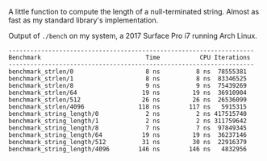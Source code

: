 A little function to compute the length of a null-terminated string. Almost as fast as my standard
library's implementation.

Output of `./bench` on my system, a 2017 Surface Pro i7 running Arch Linux.

```
--------------------------------------------------------------------
Benchmark                             Time           CPU Iterations
--------------------------------------------------------------------
benchmark_strlen/0                    8 ns          8 ns  78555381
benchmark_strlen/1                    8 ns          8 ns  83346525
benchmark_strlen/8                    9 ns          9 ns  75439269
benchmark_strlen/64                  19 ns         19 ns  36910904
benchmark_strlen/512                 26 ns         26 ns  26536099
benchmark_strlen/4096               118 ns        117 ns   5915315
benchmark_string_length/0             2 ns          2 ns 417515740
benchmark_string_length/1             2 ns          2 ns 311759642
benchmark_string_length/8             7 ns          7 ns  97849345
benchmark_string_length/64           19 ns         19 ns  36237146
benchmark_string_length/512          31 ns         30 ns  22916379
benchmark_string_length/4096        146 ns        146 ns   4832956

```
